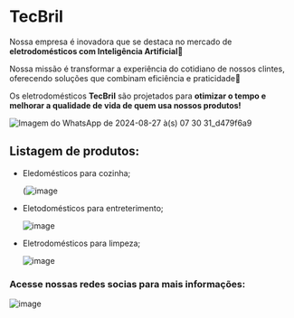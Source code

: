 # TecBril
Nossa empresa é inovadora que se destaca no mercado de **eletrodomésticos com Inteligência Artificial**🥳

Nossa missão é transformar a experiência do cotidiano de nossos clintes, oferecendo soluções que combinam eficiência e praticidade💙

Os eletrodomésticos **TecBril** são projetados para **otimizar o tempo e melhorar a qualidade de vida de quem usa nossos produtos!**

![Imagem do WhatsApp de 2024-08-27 à(s) 07 30 31_d479f6a9](https://github.com/user-attachments/assets/ca3c8632-756a-4f9b-91d7-e62047e08134)


## Listagem de produtos:

- Eledomésticos para cozinha;

  (![image](https://github.com/user-attachments/assets/3fd2647b-aa99-42dc-a593-816d37dc7d6c)

- Eletodomésticos para entreterimento;

  ![image](https://github.com/user-attachments/assets/80d0189d-3be2-4481-9896-1fd93a1ef953)

- Eletrodomésticos para limpeza;

  ![image](https://github.com/user-attachments/assets/8ff74c2a-07b9-43a8-8c5f-27d12b60437c)


### Acesse nossas redes socias para mais informações:
![image](https://github.com/user-attachments/assets/06588f3f-2cc5-48f9-ad14-0af8b1d7b102)
